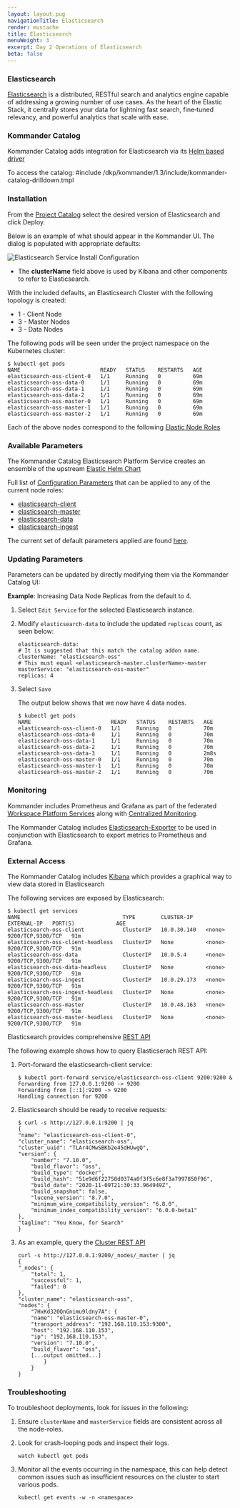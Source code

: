 ```yaml
---
layout: layout.pug
navigationTitle: Elasticsearch
render: mustache
title: Elasticsearch
menuWeight: 3
excerpt: Day 2 Operations of Elasticsearch
beta: false
---
```


### Elasticsearch

[Elasticsearch](https://www.elastic.co/what-is/elasticsearch) is a distributed, RESTful search and analytics engine capable of addressing a growing number of use cases.
As the heart of the Elastic Stack, it centrally stores your data for lightning fast search, fine‑tuned relevancy,
and powerful analytics that scale with ease.

### Kommander Catalog

Kommander Catalog adds integration for Elasticsearch via its [Helm based driver](https://docs.d2iq.com/dkp/kommander/1.3/projects/platform-services/helm-based/)

To access the catalog: 
#include /dkp/kommander/1.3/include/kommander-catalog-drilldown.tmpl

### Installation

From the [Project Catalog](/dkp/kommander/1.3/projects/platform-services/) select the desired version of Elasticsearch and click Deploy.

Below is an example of what should appear in the Kommander UI.  The dialog is populated with appropriate defaults:

![Elasticsearch Service Install Configuration](/dkp/kommander/1.3/img/platform-services-elasticsearch-config-dialog.png)

- The **clusterName** field above is used by Kibana and other components to refer to Elasticsearch.

With the included defaults, an Elasticsearch Cluster with the following topology is created:
- 1 - Client Node
- 3 - Master Nodes
- 3 - Data Nodes 

The following pods will be seen under the project namespace on the Kubernetes cluster:
```
$ kubectl get pods
NAME                         READY   STATUS    RESTARTS   AGE
elasticsearch-oss-client-0   1/1     Running   0          69m
elasticsearch-oss-data-0     1/1     Running   0          69m
elasticsearch-oss-data-1     1/1     Running   0          69m
elasticsearch-oss-data-2     1/1     Running   0          69m
elasticsearch-oss-master-0   1/1     Running   0          69m
elasticsearch-oss-master-1   1/1     Running   0          69m
elasticsearch-oss-master-2   1/1     Running   0          69m
```

Each of the above nodes correspond to the following [Elastic Node Roles](https://www.elastic.co/guide/en/elasticsearch/reference/current/modules-node.html#node-roles)

### Available Parameters

The Kommander Catalog Elasticsearch Platform Service creates an ensemble of the upstream [Elastic Helm Chart](https://github.com/elastic/helm-charts/tree/master/elasticsearch)

Full list of [Configuration Parameters](https://github.com/elastic/helm-charts/tree/master/elasticsearch#configuration) that can be applied to any of the current node roles:
- [elasticsearch-client](https://github.com/mesosphere/kubeaddons-elastic/blob/elastic-7.10.x/values.yaml#L1)
- [elasticsearch-master](https://github.com/mesosphere/kubeaddons-elastic/blob/dee7f94458532c6cd8802647f59e59f69d18f58f/values.yaml#L25)
- [elasticsearch-data](https://github.com/mesosphere/kubeaddons-elastic/blob/dee7f94458532c6cd8802647f59e59f69d18f58f/values.yaml#L47)
- [elasticsearch-ingest](https://github.com/mesosphere/kubeaddons-elastic/blob/dee7f94458532c6cd8802647f59e59f69d18f58f/values.yaml#L70)

The current set of default parameters applied are found [here](https://github.com/mesosphere/kubeaddons-elastic/blob/elastic-7.10.x/values.yaml).
### Updating Parameters

Parameters can be updated by directly modifying them via the Kommander Catalog UI:

**Example**: Increasing Data Node Replicas from the default to 4.

1. Select `Edit Service` for the selected Elasticsearch instance.
1. Modify `elasticsearch-data` to include the updated `replicas` count, as seen below:
    ```
    elasticsearch-data:
    # It is suggested that this match the catalog addon name.
    clusterName: "elasticsearch-oss"
    # This must equal <elasticsearch-master.clusterName>-master
    masterService: "elasticsearch-oss-master"
    replicas: 4
    ```
1. Select `Save`

    The output below shows that we now have 4 data nodes.
    ```
    $ kubectl get pods
    NAME                         READY   STATUS    RESTARTS   AGE
    elasticsearch-oss-client-0   1/1     Running   0          70m
    elasticsearch-oss-data-0     1/1     Running   0          70m
    elasticsearch-oss-data-1     1/1     Running   0          70m
    elasticsearch-oss-data-2     1/1     Running   0          70m
    elasticsearch-oss-data-3     1/1     Running   0          2m8s
    elasticsearch-oss-master-0   1/1     Running   0          70m
    elasticsearch-oss-master-1   1/1     Running   0          70m
    elasticsearch-oss-master-2   1/1     Running   0          70m
    ```
### Monitoring

Kommander includes Prometheus and Grafana as part of the federated [Workspace Platform Services](/dkp/kommander/1.3/workspaces/workspace-platform-services) along with [Centralized Monitoring](/dkp/kommander/1.3/centralized-monitoring/).

The Kommander Catalog includes [Elasticsearch-Exporter](/dkp/kommander/1.3/projects/platform-services/platform-services-catalog/elasticsearch-exporter/) to be used in conjunction with Elasticsearch to export metrics to Prometheus and Grafana.

### External Access

The Kommander Catalog includes [Kibana](/dkp/kommander/1.3/projects/platform-services/platform-services-catalog/kibana/) which provides a graphical way to view data stored in Elasticsearch

The following services are exposed by Elasticsearch:
```
$ kubectl get services
NAME                                TYPE        CLUSTER-IP    EXTERNAL-IP   PORT(S)             AGE
elasticsearch-oss-client            ClusterIP   10.0.30.140   <none>        9200/TCP,9300/TCP   91m
elasticsearch-oss-client-headless   ClusterIP   None          <none>        9200/TCP,9300/TCP   91m
elasticsearch-oss-data              ClusterIP   10.0.5.4      <none>        9200/TCP,9300/TCP   91m
elasticsearch-oss-data-headless     ClusterIP   None          <none>        9200/TCP,9300/TCP   91m
elasticsearch-oss-ingest            ClusterIP   10.0.29.173   <none>        9200/TCP,9300/TCP   91m
elasticsearch-oss-ingest-headless   ClusterIP   None          <none>        9200/TCP,9300/TCP   91m
elasticsearch-oss-master            ClusterIP   10.0.48.163   <none>        9200/TCP,9300/TCP   91m
elasticsearch-oss-master-headless   ClusterIP   None          <none>        9200/TCP,9300/TCP   91m
```

Elasticsearch provides comprehensive [REST API](https://www.elastic.co/guide/en/elasticsearch/reference/current/rest-apis.html) 

The following example shows how to query Elasticserach REST API:
1. Port-forward the elasticsearch-client service:
    ```
    $ kubectl port-forward service/elasticsearch-oss-client 9200:9200 &
    Forwarding from 127.0.0.1:9200 -> 9200
    Forwarding from [::1]:9200 -> 9200
    Handling connection for 9200
    ```
1. Elasticsearch should be ready to receive requests:
    ```
    $ curl -s http://127.0.0.1:9200 | jq
    {
    "name": "elasticsearch-oss-client-0",
    "cluster_name": "elasticsearch-oss",
    "cluster_uuid": "TLAr4CMwSBKb2e45dHUwgQ",
    "version": {
        "number": "7.10.0",
        "build_flavor": "oss",
        "build_type": "docker",
        "build_hash": "51e9d6f22758d0374a0f3f5c6e8f3a7997850f96",
        "build_date": "2020-11-09T21:30:33.964949Z",
        "build_snapshot": false,
        "lucene_version": "8.7.0",
        "minimum_wire_compatibility_version": "6.8.0",
        "minimum_index_compatibility_version": "6.0.0-beta1"
    },
    "tagline": "You Know, for Search"
    }
    ```
1. As an example, query the [Cluster REST API](https://www.elastic.co/guide/en/elasticsearch/reference/current/cluster.html)
    ```
    curl -s http://127.0.0.1:9200/_nodes/_master | jq
    {
    "_nodes": {
        "total": 1,
        "successful": 1,
        "failed": 0
    },
    "cluster_name": "elasticsearch-oss",
    "nodes": {
        "7HxKd320QnGnimu9ldny7A": {
        "name": "elasticsearch-oss-master-0",
        "transport_address": "192.168.110.153:9300",
        "host": "192.168.110.153",
        "ip": "192.168.110.153",
        "version": "7.10.0",
        "build_flavor": "oss",
        [...output omitted...]
            }
        }
    }

    ```
### Troubleshooting

To troubleshoot deployments, look for issues in the following:

1. Ensure `clusterName` and `masterService` fields are consistent across all the node-roles.
1. Look for crash-looping pods and inspect their logs.
    
    `watch kubectl get pods`
1. Monitor all the events occurring in the namespace, this can help detect common issues such as insufficient resources on the cluster to start various pods.

    `kubectl get events -w -n <namespace>`